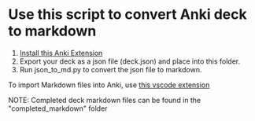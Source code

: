 # Use this script to convert Anki deck to markdown

1. [Install this Anki Extension](https://ankiweb.net/shared/info/1788670778)
2. Export your deck as a json file (deck.json) and place into this folder.
3. Run json_to_md.py to convert the json file to markdown.

To import Markdown files into Anki, use [this vscode extension](https://github.com/wrinkledeth/anki)

NOTE: Completed deck markdown files can be found in the "completed_markdown" folder